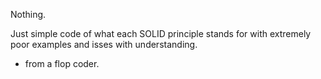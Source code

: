 Nothing.

Just simple code of what each SOLID principle stands for with extremely poor examples and isses with understanding.

- from a flop coder.
